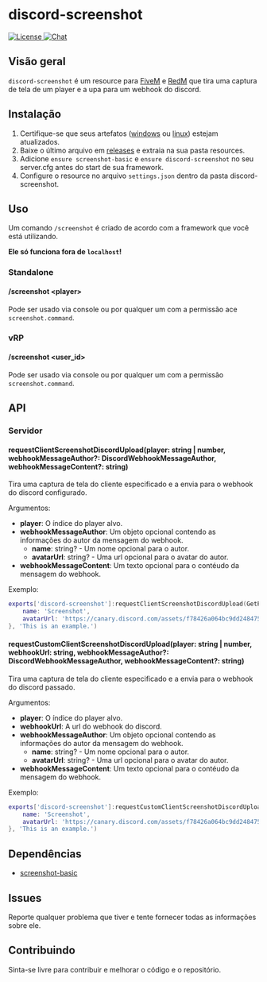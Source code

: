 # discord-screenshot

<p>
    <a href="https://github.com/GHMatti/ghmattimysql/blob/master/license.md">
        <img src="https://img.shields.io/badge/License-MIT-blue.svg" alt="License">
    </a>
    <a href="https://discord.gg/xvqfCgg">
        <img src="https://discordapp.com/api/guilds/753071308010684417/widget.png" alt="Chat">
    </a>
</p>

## Visão geral

`discord-screenshot` é um resource para [FiveM](https://fivem.net) e [RedM](https://redm.gg) que tira uma captura de tela de um player e a upa para um webhook do discord.

## Instalação

1. Certifique-se que seus artefatos ([windows](https://runtime.fivem.net/artifacts/fivem/build_server_windows/master) ou [linux](https://runtime.fivem.net/artifacts/fivem/build_proot_linux/master)) estejam atualizados.
2. Baixe o último arquivo em [releases](https://github.com/jaimeadf/discord-screenshot/releases) e extraia na sua pasta resources.
3. Adicione `ensure screenshot-basic` e `ensure discord-screenshot` no seu server.cfg antes do start de sua framework.
4. Configure o resource no arquivo `settings.json` dentro da pasta discord-screenshot.

## Uso

Um comando `/screenshot` é criado de acordo com a framework que você está utilizando.

**Ele só funciona fora de `localhost`!**

### Standalone

#### /screenshot &lt;player&gt;
Pode ser usado via console ou por qualquer um com a permissão ace `screenshot.command`.

### vRP

#### /screenshot &lt;user_id&gt;
Pode ser usado via console ou por qualquer um com a permissão `screenshot.command`.

## API

### Servidor

#### requestClientScreenshotDiscordUpload(player: string | number, webhookMessageAuthor?: DiscordWebhookMessageAuthor, webhookMessageContent?: string)
Tira uma captura de tela do cliente especificado e a envia para o webhook do discord configurado. 

Argumentos:
* **player**: O índice do player alvo.
* **webhookMessageAuthor**: Um objeto opcional contendo as informações do autor da mensagem do webhook.
    * **name**: string? - Um nome opcional para o autor.
    * **avatarUrl**: string? - Uma url opcional para o avatar do autor.
* **webhookMessageContent**: Um texto opcional para o contéudo da mensagem do webhook.

Exemplo:
```lua
exports['discord-screenshot']:requestClientScreenshotDiscordUpload(GetPlayers()[1], {
    name: 'Screenshot',
    avatarUrl: 'https://canary.discord.com/assets/f78426a064bc9dd24847519259bc42af.png'
}, 'This is an example.')
```

#### requestCustomClientScreenshotDiscordUpload(player: string | number, webhookUrl: string, webhookMessageAuthor?: DiscordWebhookMessageAuthor, webhookMessageContent?: string)
Tira uma captura de tela do cliente especificado e a envia para o webhook do discord passado.

Argumentos:
* **player**: O índice do player alvo.
* **webhookUrl**: A url do webhook do discord.
* **webhookMessageAuthor**: Um objeto opcional contendo as informações do autor da mensagem do webhook.
    * **name**: string? - Um nome opcional para o autor.
    * **avatarUrl**: string? - Uma url opcional para o avatar do autor.
* **webhookMessageContent**: Um texto opcional para o contéudo da mensagem do webhook.

Exemplo:
```lua
exports['discord-screenshot']:requestCustomClientScreenshotDiscordUpload(GetPlayers()[1], 'https://canary.discord.com/api/webhooks/412884227131886566/qFcXr19SozY5Bej5H74RdbRscsOjH4eVxgJO5Iwh5iawmkpRfjzijezlwdu15wNsCk4w', {
    name: 'Screenshot',
    avatarUrl: 'https://canary.discord.com/assets/f78426a064bc9dd24847519259bc42af.png'
}, 'This is an example.')
```

## Dependências

* [screenshot-basic](https://github.com/citizenfx/screenshot-basic)

## Issues

Reporte qualquer problema que tiver e tente fornecer todas as informações sobre ele.


## Contribuindo

Sinta-se livre para contribuir e melhorar o código e o repositório.
